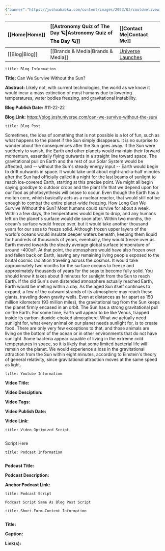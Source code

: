 ```yaml
---
{"banner":"https://joshuahabka.com/content/images/2023/02/couldwelivewithoutthesun--1-.png","banner_x":0.5,"dg-publish":true,"permalink":"/blog/can-we-survive-without-the-sun/","dgPassFrontmatter":true,"noteIcon":"","created":"","updated":""}
---
```




<div class="transclusion internal-embed is-loaded"><div class="markdown-embed">



| [[Home\|Home]] | [[Astronomy Quiz of The Day 🪐\|Astronomy Quiz of The Day 🪐]] | [[Contact Me\|Contact Me]]                                |
|:-------- |:-------------------------------- |:--------------------------------------------- |
| [[Blog\|Blog]] | [[Brands & Media\|Brands & Media]]           | [Universe Launches](https://stardashusa.com/) |


</div></div>


```ad-info
title: Blog Information
```

**Title:** Can We Survive Without the Sun?

**Abstract:** Likely not, with current technologies, the world as we know it would incur a mass extinction of most humans due to lowering temperatures, water bodies freezing, and gravitational instability.

**Blog Publish Date:** #11-22-22 

**Blog Link:** https://blog.joshuniverse.com/can-we-survive-without-the-sun/

```ad-abstract
title: Blog Post
```

Sometimes, the idea of something that is not possible is a lot of fun, such as what happens to the planet if the Sun simply disappears. It is no surprise to wonder about the consequences after the Sun goes away. If the Sun were suddenly to vanish, the Earth and other planets would maintain their forward momentum, essentially flying outwards in a straight line toward space.
The gravitational pull on Earth and the rest of our Solar System would be affected, and -- without the Sun's steady energy input -- Earth would begin to drift outwards in space. It would take until about eight-and-a-half minutes after the Sun had officially called it a night for the last beams of sunlight to reach ice-covered Earth, starting at this precise point. We might all begin saying goodbye to outdoor crops and the plant life that we depend upon for our food as photosynthesis will cease to occur. Even though the Earth has a molten core, which basically acts as a nuclear reactor, that would still not be enough to combat the entire planet-wide freezing.
How Long Can We Survive Without the Sun?
Most humans could survive for about a week. Within a few days, the temperatures would begin to drop, and any humans left on the planet's surface would die soon after. Within two months, the ocean's surface would freeze over, but it would take another thousand years for our seas to freeze solid.
Although frozen upper layers of the world's oceans would insulate deeper waters beneath, keeping them liquid for hundreds of thousands of years, eventually, they would freeze over as Earth moved towards the steady average global surface temperature of around -400oF. At that point, the atmosphere would have also frozen over and fallen back on Earth, leaving any remaining living people exposed to the brutal cosmic radiation traveling across the cosmos. It would take approximately two months for the surface oceans to freeze and approximately thousands of years for the seas to become fully solid. You should know it takes about 8 minutes for sunlight from the Sun to reach Earth.
If the old Sun's own distended atmosphere actually reached Earth, Earth would be melting within a day. As the aged Sun itself continues to expand, a few of the outward strands of its atmosphere may reach these giants, traveling down gravity wells. Even at distances as far apart as 150 million kilometers (93 million miles), the gravitational tug from the Sun keeps the planet firmly encased in an orbit.
The Sun has a strong gravitational pull on the Earth. For some time, Earth will appear to be like Venus, trapped inside its carbon-dioxide-choked atmosphere. What we actually need sunlight for, what every animal on our planet needs sunlight for, is to create food.
There are only very few exceptions to that, and those animals are living on the bottom of the ocean or in other environments that do not have sunlight. Some bacteria appear capable of living in the extreme cold temperatures in space, so it is likely that some limited bacterial life will remain on the planet. We would experience a loss in the gravitational attraction from the Sun within eight minutes, according to Einstein's theory of general relativity, since gravitational attraction moves at the same speed as light.

```ad-info
title: Youtube Information
```

**Video Title:**

**Video Desciption:**

**Video Tags:**

**Video Publish Date:**

**Video Link:**

```ad-abstract
title: Video-Optimized Script


```

Script Here

```ad-info
title: Podcast Information


```

**Podcast Title:**

**Podcast Description:**

**Anchor Podcast Link:**

```ad-info
title: Podcast Script

Podcast Script Same As Blog Post Script

```


```ad-info
title: Short-Form Content Information


```

**Title:**

**Caption:**

**Link(s):**

